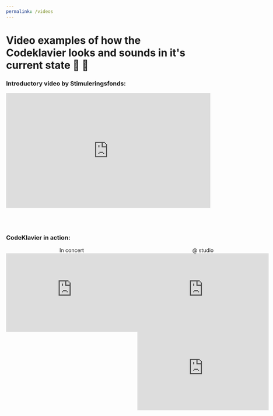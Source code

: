 ```yaml
---
permalink: /videos
---
```


# Video examples of how the Codeklavier looks and sounds in it's current state 🎥 🎹



### Introductory video by Stimuleringsfonds:
<div style='text-align:center'>
<iframe width="560" height="315" src="https://www.youtube.com/embed/UPYYa30Syxw?rel=0&amp;showinfo=0" frameborder="0" allow="autoplay; encrypted-media" allowfullscreen></iframe>
</div>

<br><br>
### CodeKlavier in action:
<div style='display: flex'>
<div style='display:flex; flex-flow:column'>
<div style='text-align: center'>In concert</div>
<iframe width="360" height="215" src="https://www.youtube-nocookie.com/embed/N_Vpo5jzH_c?rel=0" frameborder="0" allow="autoplay; encrypted-media" allowfullscreen></iframe>
</div>
<div style='display:flex; flex-flow:column'>
<div style='text-align: center'>@ studio</div>
<iframe width="360" height="215" src="https://www.youtube-nocookie.com/embed/_r2omaPtG5Y?rel=0" frameborder="0" allow="autoplay; encrypted-media" allowfullscreen></iframe>
<iframe width="360" height="215" src="https://www.youtube-nocookie.com/embed/ytpB8FB6VTU?rel=0" frameborder="0" allow="autoplay; encrypted-media" allowfullscreen></iframe>
</div>
</div>
